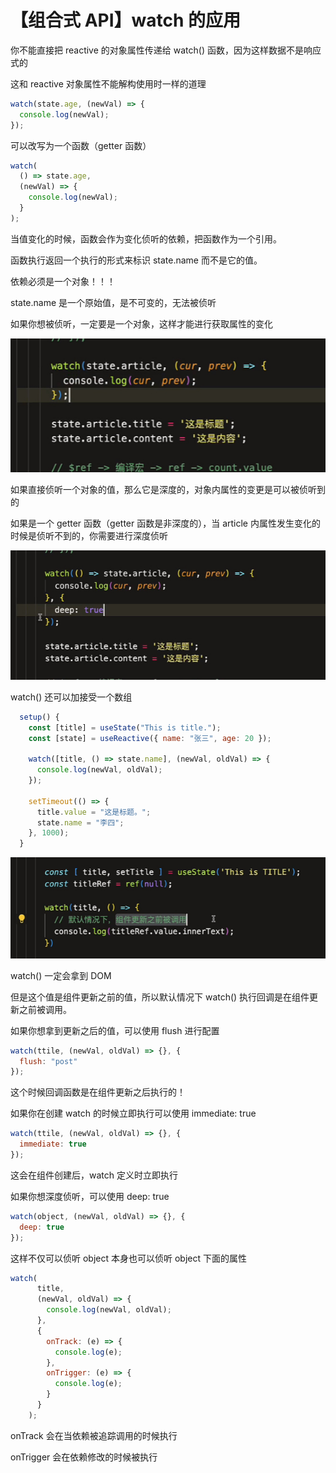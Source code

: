 # 【组合式 API】watch 的应用

你不能直接把 reactive 的对象属性传递给 watch() 函数，因为这样数据不是响应式的

这和 reactive 对象属性不能解构使用时一样的道理

```js
watch(state.age, (newVal) => {
  console.log(newVal);
});
```

可以改写为一个函数（getter 函数）

```js
watch(
  () => state.age,
  (newVal) => {
    console.log(newVal);
  }
);
```

当值变化的时候，函数会作为变化侦听的依赖，把函数作为一个引用。

函数执行返回一个执行的形式来标识 state.name 而不是它的值。

依赖必须是一个对象！！！

state.name 是一个原始值，是不可变的，无法被侦听

如果你想被侦听，一定要是一个对象，这样才能进行获取属性的变化

![](../README_files/Xnip2023-06-15_16-39-17.jpg)

如果直接侦听一个对象的值，那么它是深度的，对象内属性的变更是可以被侦听到的

如果是一个 getter 函数（getter 函数是非深度的），当 article 内属性发生变化的时候是侦听不到的，你需要进行深度侦听

![](../README_files/Xnip2023-06-15_16-42-33.jpg)

watch() 还可以加接受一个数组

```js
  setup() {
    const [title] = useState("This is title.");
    const [state] = useReactive({ name: "张三", age: 20 });

    watch([title, () => state.name], (newVal, oldVal) => {
      console.log(newVal, oldVal);
    });

    setTimeout(() => {
      title.value = "这是标题。";
      state.name = "李四";
    }, 1000);
  }
```

![](../README_files/Xnip2023-06-15_17-00-41.jpg)

watch() 一定会拿到 DOM

但是这个值是组件更新之前的值，所以默认情况下 watch() 执行回调是在组件更新之前被调用。

如果你想拿到更新之后的值，可以使用 flush 进行配置

```js
watch(ttile, (newVal, oldVal) => {}, {
  flush: "post"
});
```

这个时候回调函数是在组件更新之后执行的！

如果你在创建 watch 的时候立即执行可以使用 immediate: true

```js
watch(ttile, (newVal, oldVal) => {}, {
  immediate: true
});
```

这会在组件创建后，watch 定义时立即执行

如果你想深度侦听，可以使用 deep: true

```js
watch(object, (newVal, oldVal) => {}, {
  deep: true
});
```

这样不仅可以侦听 object 本身也可以侦听 object 下面的属性

```js
watch(
      title,
      (newVal, oldVal) => {
        console.log(newVal, oldVal);
      },
      {
        onTrack: (e) => {
          console.log(e);
        },
        onTrigger: (e) => {
          console.log(e);
        }
      }
    );
```

onTrack 会在当依赖被追踪调用的时候执行

onTrigger 会在依赖修改的时候被执行